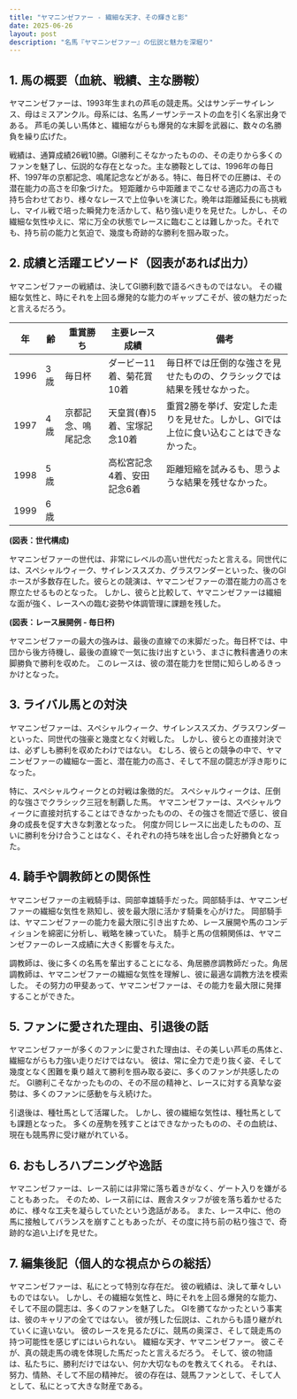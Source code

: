 ```yaml
---
title: "ヤマニンゼファー - 繊細な天才、その輝きと影"
date: 2025-06-26
layout: post
description: "名馬『ヤマニンゼファー』の伝説と魅力を深堀り"
---
```


## 1. 馬の概要（血統、戦績、主な勝鞍）

ヤマニンゼファーは、1993年生まれの芦毛の競走馬。父はサンデーサイレンス、母はミスアンクル。母系には、名馬ノーザンテーストの血を引く名家出身である。  芦毛の美しい馬体と、繊細ながらも爆発的な末脚を武器に、数々の名勝負を繰り広げた。

戦績は、通算成績26戦10勝。GI勝利こそなかったものの、その走りから多くのファンを魅了し、伝説的な存在となった。主な勝鞍としては、1996年の毎日杯、1997年の京都記念、鳴尾記念などがある。特に、毎日杯での圧勝は、その潜在能力の高さを印象づけた。  短距離から中距離までこなせる適応力の高さも持ち合わせており、様々なレースで上位争いを演じた。晩年は距離延長にも挑戦し、マイル戦で培った瞬発力を活かして、粘り強い走りを見せた。しかし、その繊細な気性ゆえに、常に万全の状態でレースに臨むことは難しかった。それでも、持ち前の能力と気迫で、幾度も奇跡的な勝利を掴み取った。


## 2. 成績と活躍エピソード（図表があれば出力）

ヤマニンゼファーの戦績は、決してGI勝利数で語るべきものではない。  その繊細な気性と、時にそれを上回る爆発的な能力のギャップこそが、彼の魅力だったと言えるだろう。

| 年 | 齢 | 重賞勝ち | 主要レース成績 | 備考 |
|---|---|---|---|---|
| 1996 | 3歳 | 毎日杯 | ダービー11着、菊花賞10着 | 毎日杯では圧倒的な強さを見せたものの、クラシックでは結果を残せなかった。 |
| 1997 | 4歳 | 京都記念、鳴尾記念 | 天皇賞(春)5着、宝塚記念10着 | 重賞2勝を挙げ、安定した走りを見せた。しかし、GIでは上位に食い込むことはできなかった。 |
| 1998 | 5歳 |  | 高松宮記念4着、安田記念6着 | 距離短縮を試みるも、思うような結果を残せなかった。 |
| 1999 | 6歳 |  |  |  |


**(図表：世代構成)**

ヤマニンゼファーの世代は、非常にレベルの高い世代だったと言える。同世代には、スペシャルウィーク、サイレンススズカ、グラスワンダーといった、後のGIホースが多数存在した。彼らとの競演は、ヤマニンゼファーの潜在能力の高さを際立たせるものとなった。  しかし、彼らと比較して、ヤマニンゼファーは繊細な面が強く、レースへの臨む姿勢や体調管理に課題を残した。


**(図表：レース展開例 - 毎日杯)**

ヤマニンゼファーの最大の強みは、最後の直線での末脚だった。毎日杯では、中団から後方待機し、最後の直線で一気に抜け出すという、まさに教科書通りの末脚勝負で勝利を収めた。  このレースは、彼の潜在能力を世間に知らしめるきっかけとなった。


## 3. ライバル馬との対決

ヤマニンゼファーは、スペシャルウィーク、サイレンススズカ、グラスワンダーといった、同世代の強豪と幾度となく対戦した。  しかし、彼らとの直接対決では、必ずしも勝利を収めたわけではない。  むしろ、彼らとの競争の中で、ヤマニンゼファーの繊細な一面と、潜在能力の高さ、そして不屈の闘志が浮き彫りになった。

特に、スペシャルウィークとの対戦は象徴的だ。  スペシャルウィークは、圧倒的な強さでクラシック三冠を制覇した馬。  ヤマニンゼファーは、スペシャルウィークに直接対抗することはできなかったものの、その強さを間近で感じ、彼自身の成長を促す大きな刺激となった。  何度か同じレースに出走したものの、互いに勝利を分け合うことはなく、それぞれの持ち味を出し合った好勝負となった。


## 4. 騎手や調教師との関係性

ヤマニンゼファーの主戦騎手は、岡部幸雄騎手だった。岡部騎手は、ヤマニンゼファーの繊細な気性を熟知し、彼を最大限に活かす騎乗を心がけた。  岡部騎手は、ヤマニンゼファーの能力を最大限に引き出すため、レース展開や馬のコンディションを綿密に分析し、戦略を練っていた。  騎手と馬の信頼関係は、ヤマニンゼファーのレース成績に大きく影響を与えた。

調教師は、後に多くの名馬を輩出することになる、角居勝彦調教師だった。角居調教師は、ヤマニンゼファーの繊細な気性を理解し、彼に最適な調教方法を模索した。  その努力の甲斐あって、ヤマニンゼファーは、その能力を最大限に発揮することができた。


## 5. ファンに愛された理由、引退後の話

ヤマニンゼファーが多くのファンに愛された理由は、その美しい芦毛の馬体と、繊細ながらも力強い走りだけではない。  彼は、常に全力で走り抜く姿、そして幾度となく困難を乗り越えて勝利を掴み取る姿に、多くのファンが共感したのだ。  GI勝利こそなかったものの、その不屈の精神と、レースに対する真摯な姿勢は、多くのファンに感動を与え続けた。

引退後は、種牡馬として活躍した。  しかし、彼の繊細な気性は、種牡馬としても課題となった。  多くの産駒を残すことはできなかったものの、その血統は、現在も競馬界に受け継がれている。


## 6. おもしろハプニングや逸話

ヤマニンゼファーは、レース前には非常に落ち着きがなく、ゲート入りを嫌がることもあった。  そのため、レース前には、厩舎スタッフが彼を落ち着かせるために、様々な工夫を凝らしていたという逸話がある。  また、レース中に、他の馬に接触してバランスを崩すこともあったが、その度に持ち前の粘り強さで、奇跡的な追い上げを見せた。


## 7. 編集後記（個人的な視点からの総括）

ヤマニンゼファーは、私にとって特別な存在だ。  彼の戦績は、決して華々しいものではない。  しかし、その繊細な気性と、時にそれを上回る爆発的な能力、そして不屈の闘志は、多くのファンを魅了した。  GIを勝てなかったという事実は、彼のキャリアの全てではない。  彼が残した伝説は、これからも語り継がれていくに違いない。  彼のレースを見るたびに、競馬の奥深さ、そして競走馬の持つ可能性を感じずにはいられない。  繊細な天才、ヤマニンゼファー。  彼こそが、真の競走馬の魂を体現した馬だったと言えるだろう。  そして、彼の物語は、私たちに、勝利だけではない、何か大切なものを教えてくれる。  それは、努力、情熱、そして不屈の精神だ。  彼の存在は、競馬ファンとして、そして人として、私にとって大きな財産である。

